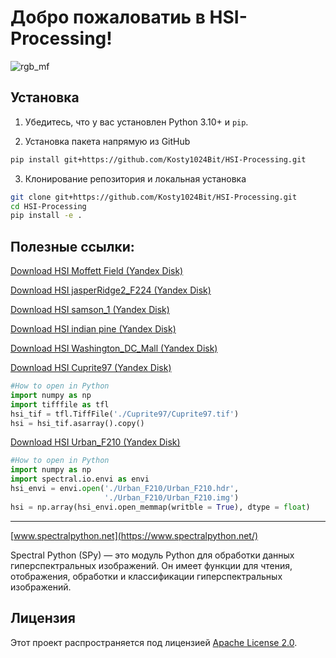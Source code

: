 # Добро пожаловатиь в HSI-Processing!
![rgb_mf](https://user-images.githubusercontent.com/32631025/130922046-b5047a45-c37f-43c6-bbb0-5baf80286ff3.png)

## Установка
1. Убедитесь, что у вас установлен Python 3.10+ и `pip`.

2. Установка пакета напрямую из GitHub

```bash
pip install git+https://github.com/Kosty1024Bit/HSI-Processing.git
```

3. Клонирование репозитория и локальная установка

```bash
git clone git+https://github.com/Kosty1024Bit/HSI-Processing.git
cd HSI-Processing
pip install -e .
```

## Полезные ссылки:
[Download HSI Moffett Field (Yandex Disk)](https://disk.yandex.ru/d/spFt8e40w839OQ)

[Download HSI jasperRidge2_F224 (Yandex Disk)](https://disk.yandex.ru/d/LdILQV3pF945mQ)

[Download HSI samson_1 (Yandex Disk)](https://disk.yandex.ru/d/7CaNWUNfHUp_RA)

[Download HSI indian pine (Yandex Disk)](https://disk.yandex.ru/d/Vvpef_-KETbPFg)

[Download HSI Washington_DC_Mall (Yandex Disk)](https://disk.yandex.ru/d/Xcy7TNYpCaVG9g)

[Download HSI Cuprite97 (Yandex Disk)](https://disk.yandex.ru/d/YIMepFJvW0TBnw)
```python
#How to open in Python
import numpy as np
import tifffile as tfl
hsi_tif = tfl.TiffFile('./Cuprite97/Cuprite97.tif')
hsi = hsi_tif.asarray().copy()
```
[Download HSI Urban_F210 (Yandex Disk)](https://disk.yandex.ru/d/WL4q_BmPl8lgxw)
```python
#How to open in Python
import numpy as np
import spectral.io.envi as envi
hsi_envi = envi.open('./Urban_F210/Urban_F210.hdr',
                     './Urban_F210/Urban_F210.img')
hsi = np.array(hsi_envi.open_memmap(writble = True), dtype = float)
```
___
[www.spectralpython.net](https://www.spectralpython.net/)

Spectral Python (SPy) — это модуль Python для обработки данных гиперспектральных изображений. Он имеет функции для чтения, отображения, обработки и классификации гиперспектральных изображений.


## Лицензия

Этот проект распространяется под лицензией [Apache License 2.0](LICENSE).
